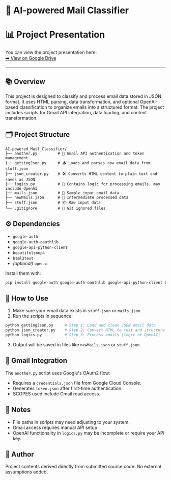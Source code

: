 # 📧 AI-powered Mail Classifier

# 📊 Project Presentation

You can view the project presentation here:  
[➡️ View on Google Drive](https://drive.google.com/drive/folders/1NEsrLmmiVfk5lY2MIW05IJMtqDfj-VLY?usp=drive_link)

---


## 📚 Overview

This project is designed to classify and process email data stored in JSON format. It uses HTML parsing, data transformation, and optional OpenAI-based classification to organize emails into a structured format. The project includes scripts for Gmail API integration, data loading, and content transformation.

## 🗂️ Project Structure

```
AI-powered_Mail_Classifier/
├── another.py         # 🔐 Gmail API authentication and token management
├── gettingJson.py     # 📥 Loads and parses raw email data from stuff.json
├── json_creator.py    # 🛠 Converts HTML content to plain text and saves as JSON
├── logics.py          # 🤖 Contains logic for processing emails, may include OpenAI
├── mails.json         # 📄 Sample input email data
├── newMails.json      # 🧪 Intermediate processed data
├── stuff.json         # 📦 Raw input data
└── .gitignore         # 🚫 Git ignored files
```

## ⚙️ Dependencies

- `google-auth`
- `google-auth-oauthlib`
- `google-api-python-client`
- `beautifulsoup4`
- `html2text`
- *(optional)* `openai`

Install them with:

```bash
pip install google-auth google-auth-oauthlib google-api-python-client beautifulsoup4 html2text openai
```

## 🚀 How to Use

1. Make sure your email data exists in `stuff.json` or `mails.json`.
2. Run the scripts in sequence:

```bash
python gettingJson.py     # Step 1: Load and clean JSON email data
python json_creator.py    # Step 2: Convert HTML to text and structure it
python logics.py          # Step 3: Process emails (logic or OpenAI)
```

3. Output will be saved in files like `newMails.json` or `stuff.json`.

## 🔐 Gmail Integration

The `another.py` script uses Google's OAuth2 flow:
- Requires a `credentials.json` file from Google Cloud Console.
- Generates `token.json` after first-time authentication.
- SCOPES used include Gmail read access.

## 📝 Notes

- File paths in scripts may need adjusting to your system.
- Gmail access requires manual API setup.
- OpenAI functionality in `logics.py` may be incomplete or require your API key.

## 👤 Author

Project contents derived directly from submitted source code. No external assumptions added.
